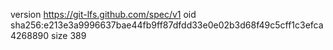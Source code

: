 version https://git-lfs.github.com/spec/v1
oid sha256:e213e3a9996637bae44fb9ff87dfdd33e0e02b3d68f49c5cff1c3efca4268890
size 389
